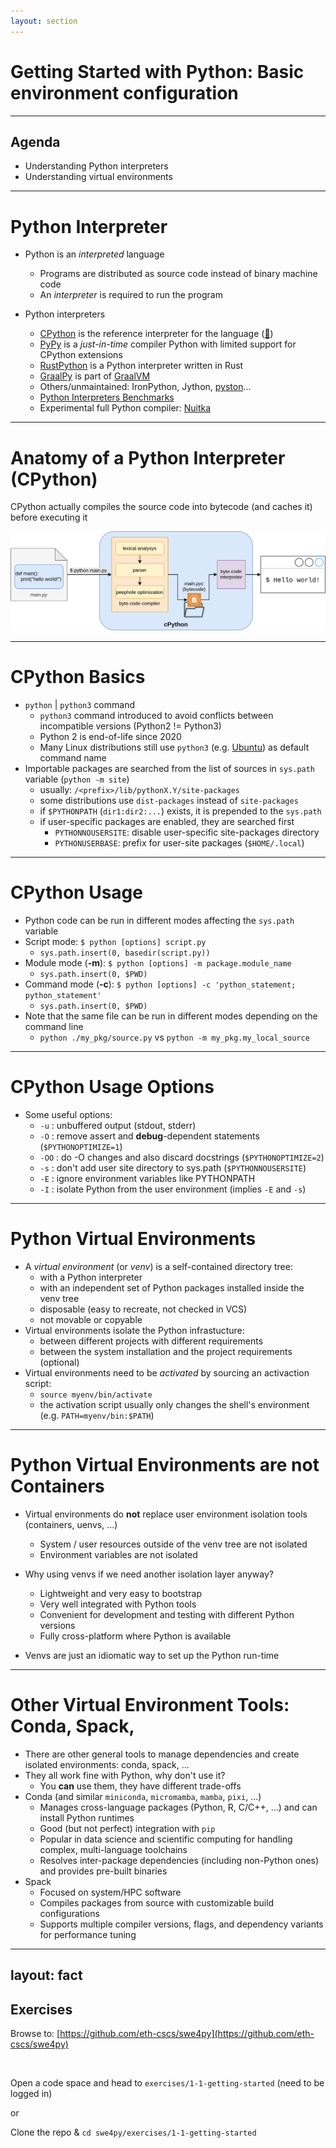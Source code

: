 ```yaml
---
layout: section
---
```


# Getting Started with Python: Basic environment configuration

---

## Agenda

- Understanding Python interpreters
- Understanding virtual environments

---

# Python Interpreter

- Python is an *interpreted* language
    - Programs are distributed as source code instead of binary machine code
    - An *interpreter* is required to run the program

- Python interpreters
    - [CPython](https://github.com/python/cpython) is the reference interpreter for the language ([📖](https://en.wikipedia.org/wiki/CPython))
    - [PyPy](https://pypy.org/) is a _just-in-time_ compiler Python with limited support for CPython extensions
    - [RustPython](https://rustpython.github.io/) is a Python interpreter written in Rust
    - [GraalPy](https://www.graalvm.org/python/) is part of [GraalVM](https://www.graalvm.org/)
    - Others/unmaintained: IronPython, Jython, [pyston](https://github.com/pyston/pyston)...
    - [Python Interpreters Benchmarks](https://pybenchmarks.org/)
    - Experimental full Python compiler: [Nuitka](https://nuitka.net/)

<!--
Python (created by Guido van Rossum in 1989-1991) is an interpreted language, which means that Python programs are not directly translated into binary machine code by the programming language processing tool (usually called *compiler*) at *compilation* time. Therefore, Python programs cannot be distributed as independent executable programs but only as source code files, and require the programming language processing tool (usually called *interpreter*) at run-time.

There are several Python interpreters developed in different programming languages, but the interpreter taken as reference implementation is CPython, written in C (originally used the C89 standard with several select C99 features, from version 3.11 it uses C11). CPython works by translating first the source code into bytecode (cached to the filesystem if possible) and then executing it by the Python stack virtual machine. Note that the bytecode is just an implementation detail and thus it's not guaranteed to be compatible across different versions.

RustPython:
    it can be embedded into Rust programs to use Python as a scripting language for your application, or it can be compiled to WebAssembly in order to run Python in the browser.
-->

---

# Anatomy of a Python Interpreter (CPython)

CPython actually compiles the source code into bytecode (and caches it) before executing it

![cpython](./assets/python-interpreter.drawio.svg)

---

# CPython Basics

- `python` | `python3` command
  - `python3` command introduced to avoid conflicts between incompatible versions (Python2 != Python3)
  - Python 2 is end-of-life since 2020
  - Many Linux distributions still use `python3` (e.g. [Ubuntu](https://launchpad.net/ubuntu/focal/+package/python-is-python3)) as default command name
- Importable packages are searched from the list of sources in `sys.path` variable (`python -m site`)
  - usually: `/<prefix>/lib/pythonX.Y/site-packages`
  - some distributions use `dist-packages` instead of `site-packages`
  - if `$PYTHONPATH` (`dir1:dir2:...`) exists, it is prepended to the `sys.path`
  - if user-specific packages are enabled, they are searched first
    - `PYTHONNOUSERSITE`: disable user-specific site-packages directory
    - `PYTHONUSERBASE`: prefix for user-site packages (`$HOME/.local`)

---

# CPython Usage

- Python code can be run in different modes affecting the `sys.path` variable
- Script mode: `$ python [options] script.py`
  - `sys.path.insert(0, basedir(script.py))`
- Module mode (**-m**): `$ python [options] -m package.module_name`
  - `sys.path.insert(0, $PWD)`
- Command mode (**-c**): `$ python [options] -c 'python_statement; python_statement'`
  - `sys.path.insert(0, $PWD)`
- Note that the same file can be run in different modes depending on the command line
  - `python ./my_pkg/source.py` vs `python -m my_pkg.my_local_source`

---

# CPython Usage Options

- Some useful options:
  - `-u` : unbuffered output (stdout, stderr)
  - `-O` : remove assert and __debug__-dependent statements (`$PYTHONOPTIMIZE=1`)
  - `-OO` : do -O changes and also discard docstrings (`$PYTHONOPTIMIZE=2`)
  - `-s` : don't add user site directory to sys.path (`$PYTHONNOUSERSITE`)
  - `-E` : ignore environment variables like PYTHONPATH
  - `-I` : isolate Python from the user environment (implies `-E` and `-s`)

---

# Python Virtual Environments

- A _virtual environment_ (or _venv_) is a self-contained directory tree:
  - with a Python interpreter
  - with an independent set of Python packages installed inside the venv tree
  - disposable (easy to recreate, not checked in VCS)
  - not movable or copyable
- Virtual environments isolate the Python infrastucture:
  - between different projects with different requirements
  - between the system installation and the project requirements (optional)
- Virtual environments need to be _activated_ by sourcing an activaction script:
  - `source myenv/bin/activate`
  - the activation script usually only changes the shell's environment (e.g. `PATH=myenv/bin:$PATH`)

---

# Python Virtual Environments are **not** Containers

- Virtual environments do **not** replace user environment isolation tools
 (containers, uenvs, ...)
  - System / user resources outside of the venv tree are not isolated
  - Environment variables are not isolated

- Why using venvs if we need another isolation layer anyway?
  - Lightweight and very easy to bootstrap
  - Very well integrated with Python tools
  - Convenient for development and testing with different Python versions
  - Fully cross-platform where Python is available

- Venvs are just an idiomatic way to set up the Python run-time

---

# Other Virtual Environment Tools: Conda, Spack,

- There are other general tools to manage dependencies and create isolated environments: conda, spack, ...
- They all work fine with Python, why don't use it?
  - You **can** use them, they have different trade-offs
- Conda (and similar `miniconda`, `micromamba`, `mamba`, `pixi`, ...)
  - Manages cross-language packages (Python, R, C/C++, ...) and can install Python runtimes
  - Good (but not perfect) integration with `pip`
  - Popular in data science and scientific computing for handling complex, multi-language toolchains
  - Resolves inter-package dependencies (including non-Python ones) and provides pre-built binaries
- Spack
  - Focused on system/HPC software
  - Compiles packages from source with customizable build configurations
  - Supports multiple compiler versions, flags, and dependency variants for performance tuning

---
layout: fact
---

## Exercises

Browse to: [https://github.com/eth-cscs/swe4py](https://github.com/eth-cscs/swe4py)

<br />

Open a code space and head to `exercises/1-1-getting-started`
(need to be logged in)

or

Clone the repo & `cd swe4py/exercises/1-1-getting-started`

